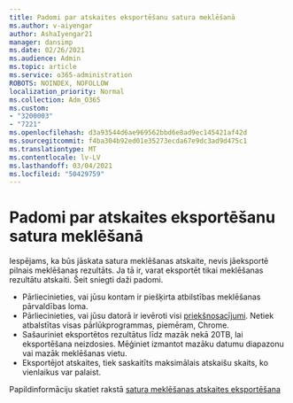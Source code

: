 ```yaml
---
title: Padomi par atskaites eksportēšanu satura meklēšanā
ms.author: v-aiyengar
author: AshaIyengar21
manager: dansimp
ms.date: 02/26/2021
ms.audience: Admin
ms.topic: article
ms.service: o365-administration
ROBOTS: NOINDEX, NOFOLLOW
localization_priority: Normal
ms.collection: Adm_O365
ms.custom:
- "3200003"
- "7221"
ms.openlocfilehash: d3a93544d6ae969562bbd6e8ad9ec145421af42d
ms.sourcegitcommit: f4ba304b92ed01e35273ecda67e9dc3ad9d475c1
ms.translationtype: MT
ms.contentlocale: lv-LV
ms.lasthandoff: 03/04/2021
ms.locfileid: "50429759"
---
```

# <a name="tips-for-exporting-a-report-for-content-search"></a>Padomi par atskaites eksportēšanu satura meklēšanā

Iespējams, ka būs jāskata satura meklēšanas atskaite, nevis jāeksportē pilnais meklēšanas rezultāts. Ja tā ir, varat eksportēt tikai meklēšanas rezultātu atskaiti. Šeit sniegti daži padomi.

- Pārliecinieties, vai jūsu kontam ir piešķirta atbilstības meklēšanas pārvaldības loma.
- Pārliecinieties, vai jūsu datorā ir ievēroti visi [priekšnosacījumi](https://go.microsoft.com/fwlink/?linkid=2102407). Netiek atbalstītas visas pārlūkprogrammas, piemēram, Chrome.
- Sašauriniet eksportētos rezultātus līdz mazāk nekā 20TB, lai eksportēšana neizdosies. Mēģiniet izmantot mazāku datumu diapazonu vai mazāk meklēšanas vietu.
- Eksportējot atskaites, tiek saskaitīts maksimālais atskaišu skaits, ko vienlaikus var palaist.

Papildinformāciju skatiet rakstā [satura meklēšanas atskaites eksportēšana](https://go.microsoft.com/fwlink/?linkid=2102409)